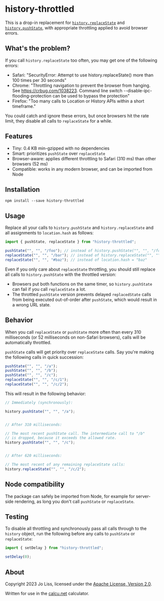 # history-throttled

This is a drop-in replacement for
[`history.replaceState`](https://developer.mozilla.org/en-US/docs/Web/API/History/replaceState)
and
[`history.pushState`](https://developer.mozilla.org/en-US/docs/Web/API/History/pushState),
with appropriate throttling applied to avoid browser errors.

## What's the problem?

If you call `history.replaceState` too often, you may get one of the following errors:

* Safari: "SecurityError: Attempt to use history.replaceState() more than 100
  times per 30 seconds"
* Chrome: "Throttling navigation to prevent the browser from hanging. See
  https://crbug.com/1038223. Command line switch
  --disable-ipc-flooding-protection can be used to bypass the protection"
* Firefox: "Too many calls to Location or History APIs within a short timeframe."

You could catch and ignore these errors, but once browsers hit the rate limit,
they disable all calls to `replaceState` for a while.

## Features

* Tiny: 0.4 KB min-gzipped with no dependencies
* Smart: prioritizes `pushState` over `replaceState`
* Browser-aware: applies different throttling to Safari (310 ms) than other
  browsers (52 ms)
* Compatible: works in any modern browser, and can be imported from Node

## Installation

```
npm install --save history-throttled
```

## Usage

Replace all your calls to `history.pushState` and `history.replaceState` and all
assignments to `location.hash` as follows:

```js
import { pushState, replaceState } from "history-throttled";

pushState("", "", "/foo"); // instead of history.pushState("", "", "/foo")
replaceState("", "", "/bar"); // instead of history.replaceState("", "", "/bar")
replaceState("", "", "#baz"); // instead of location.hash = "baz"
```

Even if you only care about `replaceState` throttling, you should still replace
all calls to `history.pushState` with the throttled version:

* Browsers put both functions on the same timer, so `history.pushState` can fail
  if you call `replaceState` a lot.
* The throttled `pushState` version prevents delayed `replacedState` calls from
  being executed out-of-order after `pushState`, which would result in a wrong
  URL state.

## Behavior

When you call `replaceState` or `pushState` more often than every 310
milliseconds (or 52 milliseconds on non-Safari browsers), calls will be
automatically throttled.

`pushState` calls will get priority over `replaceState` calls. Say you're making
the following calls in quick succession:

```js
pushState("", "", "/a");
pushState("", "", "/b");
pushState("", "", "/c");
replaceState("", "", "/c/1");
replaceState("", "", "/c/2");
```

This will result in the following behavior:

```js
// Immediately (synchronously):

history.pushState("", "", "/a");


// After 310 milliseconds:

// The most recent pushState call. The intermediate call to "/b"
// is dropped, because it exceeds the allowed rate.
history.pushState("", "", "/c");


// After 620 milliseconds:

// The most recent of any remaining replaceState calls:
history.replaceState("", "", "/c/2");
```

## Node compatibility

The package can safely be imported from Node, for example for server-side
rendering, as long you don't call `pushState` or `replaceState`.

## Testing

To disable all throttling and synchronously pass all calls through to the
`history` object, run the following before any calls to `pushState` or
`replaceState`:

```js
import { setDelay } from "history-throttled";

setDelay(0);
```

## About

Copyright 2023 Jo Liss, licensed under the [Apache License, Version
2.0](https://www.apache.org/licenses/LICENSE-2.0).

Written for use in the [calcu.net](https://www.calcu.net/) calculator.
